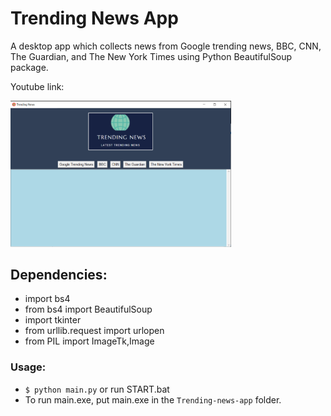 # Trending News App

A desktop app which collects news from Google trending news, BBC, CNN, The Guardian, and The New York Times using Python BeautifulSoup package.

Youtube link: 

<img src="assets/demo1.png" width="70%" height="70%">

## Dependencies:
  * import bs4
  * from bs4 import BeautifulSoup
  * import tkinter
  * from urllib.request import urlopen
  * from PIL import ImageTk,Image

### Usage:
  * ```$ python main.py``` or run START.bat  
  * To run main.exe, put main.exe in the `Trending-news-app` folder.
 
